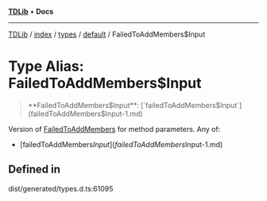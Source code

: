 [**TDLib**](../../../../../../README.md) • **Docs**

***

[TDLib](../../../../../../modules.md) / [index](../../../../../README.md) / [types](../../../README.md) / [default](../README.md) / FailedToAddMembers$Input

# Type Alias: FailedToAddMembers$Input

> **FailedToAddMembers$Input**: [`failedToAddMembers$Input`](failedToAddMembers$Input-1.md)

Version of [FailedToAddMembers](FailedToAddMembers.md) for method parameters.
Any of:
- [failedToAddMembers$Input](failedToAddMembers$Input-1.md)

## Defined in

dist/generated/types.d.ts:61095
